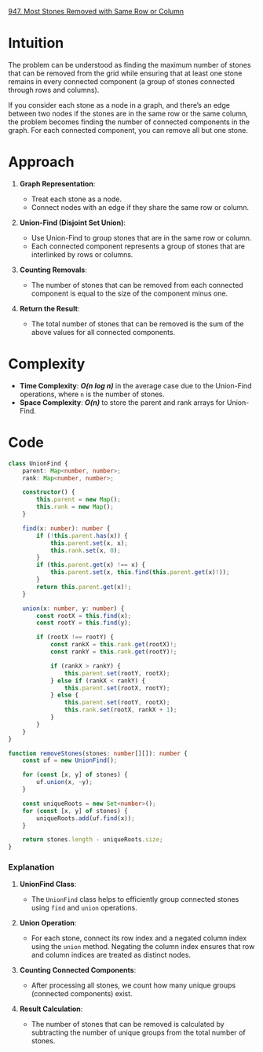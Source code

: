 [947. Most Stones Removed with Same Row or Column](https://leetcode.com/problems/most-stones-removed-with-same-row-or-column/)

# Intuition

The problem can be understood as finding the maximum number of stones that can be removed from the grid while ensuring that at least one stone remains in every connected component (a group of stones connected through rows and columns).

If you consider each stone as a node in a graph, and there’s an edge between two nodes if the stones are in the same row or the same column, the problem becomes finding the number of connected components in the graph. For each connected component, you can remove all but one stone.

# Approach

1. **Graph Representation**:
   - Treat each stone as a node.
   - Connect nodes with an edge if they share the same row or column.

2. **Union-Find (Disjoint Set Union)**:
   - Use Union-Find to group stones that are in the same row or column.
   - Each connected component represents a group of stones that are interlinked by rows or columns.

3. **Counting Removals**:
   - The number of stones that can be removed from each connected component is equal to the size of the component minus one.

4. **Return the Result**:
   - The total number of stones that can be removed is the sum of the above values for all connected components.

# Complexity

- **Time Complexity**: ***O(n log n)*** in the average case due to the Union-Find operations, where `n` is the number of stones.
- **Space Complexity**: ***O(n)*** to store the parent and rank arrays for Union-Find.

# Code

```typescript
class UnionFind {
    parent: Map<number, number>;
    rank: Map<number, number>;

    constructor() {
        this.parent = new Map();
        this.rank = new Map();
    }

    find(x: number): number {
        if (!this.parent.has(x)) {
            this.parent.set(x, x);
            this.rank.set(x, 0);
        }
        if (this.parent.get(x) !== x) {
            this.parent.set(x, this.find(this.parent.get(x)!));
        }
        return this.parent.get(x)!;
    }

    union(x: number, y: number) {
        const rootX = this.find(x);
        const rootY = this.find(y);

        if (rootX !== rootY) {
            const rankX = this.rank.get(rootX)!;
            const rankY = this.rank.get(rootY)!;

            if (rankX > rankY) {
                this.parent.set(rootY, rootX);
            } else if (rankX < rankY) {
                this.parent.set(rootX, rootY);
            } else {
                this.parent.set(rootY, rootX);
                this.rank.set(rootX, rankX + 1);
            }
        }
    }
}

function removeStones(stones: number[][]): number {
    const uf = new UnionFind();

    for (const [x, y] of stones) {
        uf.union(x, ~y);
    }

    const uniqueRoots = new Set<number>();
    for (const [x, y] of stones) {
        uniqueRoots.add(uf.find(x));
    }

    return stones.length - uniqueRoots.size;
}
```

### Explanation

1. **UnionFind Class**:
   - The `UnionFind` class helps to efficiently group connected stones using `find` and `union` operations.

2. **Union Operation**:
   - For each stone, connect its row index and a negated column index using the `union` method. Negating the column index ensures that row and column indices are treated as distinct nodes.

3. **Counting Connected Components**:
   - After processing all stones, we count how many unique groups (connected components) exist.

4. **Result Calculation**:
   - The number of stones that can be removed is calculated by subtracting the number of unique groups from the total number of stones.